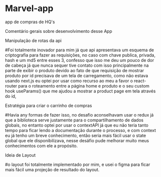 # Marvel-app

app de compras de HQ's 

Comentário gerais sobre desenvolvimento desse App

Manipulação de rotas da api

#Foi totalmente inovador para mim já que api apresentava um esquema de criptografia para fazer as requisições, no caso com chave publica, privada, hash e um md5 entre esses 3,  confesso que isso me deu um pouco de dor de cabeça já que nunca sequer tive contato com isso principalmente na parte de exibir o produto devido ao fato de que requisição de mostrar produto por id precisava de um tela de carregamento, como não estava usando next.js eu optei por usar como recurso ao meu a favor o react-router para o roteamento entre a página home e produto e o seu custom hook useParams() que me ajudou a mostrar a product page em tela através do id,

 Estratégia para criar o carrinho de compras

#Havia any formas de fazer isso, no desafio aconselhavam usar o redux já que a biblioteca serve justamente para o compartilhamento de dados globais, no entanto optei por usar o contextAPI já que eu não teria tanto tempo para ficar lendo a documentação durante o processo, e com context eu já tenho um breve conhecimento, então seria mais fácil usar o state global que ele disponibilizava, nesse desáfio pude melhorar muito meus conhecimentos com ele a propósito.



Ideia de Layout

#o layout foi totalmente implementado por mim, e usei o figma para ficar mais fácil uma projeção de resultado do layout.
